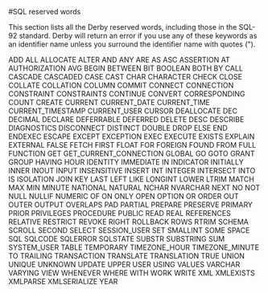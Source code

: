 #SQL reserved words

This section lists all the Derby reserved words, including those in the SQL-92 standard. Derby will return an error if you use any
of these keywords as an identifier name unless you surround the identifier name with quotes (").

ADD
ALL
ALLOCATE
ALTER
AND
ANY
ARE
AS
ASC
ASSERTION
AT
AUTHORIZATION
AVG
BEGIN
BETWEEN
BIT
BOOLEAN
BOTH
BY
CALL
CASCADE
CASCADED
CASE
CAST
CHAR
CHARACTER
CHECK
CLOSE
COLLATE
COLLATION
COLUMN
COMMIT
CONNECT
CONNECTION
CONSTRAINT
CONSTRAINTS
CONTINUE
CONVERT
CORRESPONDING
COUNT
CREATE
CURRENT
CURRENT_DATE
CURRENT_TIME
CURRENT_TIMESTAMP
CURRENT_USER
CURSOR
DEALLOCATE
DEC
DECIMAL
DECLARE
DEFERRABLE
DEFERRED
DELETE
DESC
DESCRIBE
DIAGNOSTICS
DISCONNECT
DISTINCT
DOUBLE
DROP
ELSE
END
ENDEXEC
ESCAPE
EXCEPT
EXCEPTION
EXEC
EXECUTE
EXISTS
EXPLAIN
EXTERNAL
FALSE
FETCH
FIRST
FLOAT
FOR
FOREIGN
FOUND
FROM
FULL
FUNCTION
GET
GET_CURRENT_CONNECTION
GLOBAL
GO
GOTO
GRANT
GROUP
HAVING
HOUR
IDENTITY
IMMEDIATE
IN
INDICATOR
INITIALLY
INNER
INOUT
INPUT
INSENSITIVE
INSERT
INT
INTEGER
INTERSECT
INTO
IS
ISOLATION
JOIN
KEY
LAST
LEFT
LIKE
LONGINT
LOWER
LTRIM
MATCH
MAX
MIN
MINUTE
NATIONAL
NATURAL
NCHAR
NVARCHAR
NEXT
NO
NOT
NULL
NULLIF
NUMERIC
OF
ON
ONLY
OPEN
OPTION
OR
ORDER
OUT
OUTER
OUTPUT
OVERLAPS
PAD
PARTIAL
PREPARE
PRESERVE
PRIMARY
PRIOR
PRIVILEGES
PROCEDURE
PUBLIC
READ
REAL
REFERENCES
RELATIVE
RESTRICT
REVOKE
RIGHT
ROLLBACK
ROWS
RTRIM
SCHEMA
SCROLL
SECOND
SELECT
SESSION_USER
SET
SMALLINT
SOME
SPACE
SQL
SQLCODE
SQLERROR
SQLSTATE
SUBSTR
SUBSTRING
SUM
SYSTEM_USER
TABLE
TEMPORARY
TIMEZONE_HOUR
TIMEZONE_MINUTE
TO
TRAILING
TRANSACTION
TRANSLATE
TRANSLATION
TRUE
UNION
UNIQUE
UNKNOWN
UPDATE
UPPER
USER
USING
VALUES
VARCHAR
VARYING
VIEW
WHENEVER
WHERE
WITH
WORK
WRITE
XML
XMLEXISTS
XMLPARSE
XMLSERIALIZE
YEAR
